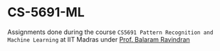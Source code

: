 # CS-5691-ML
Assignments done during the course ```CS5691 Pattern Recognition and Machine Learning``` at IIT Madras under [Prof. Balaram Ravindran](http://www.cse.iitm.ac.in/~ravi/)
